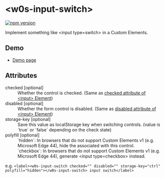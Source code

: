 # &lt;w0s-input-switch&gt;

[![npm version](https://badge.fury.io/js/%40saekitominaga%2Fcustomelements-input-switch.svg)](https://badge.fury.io/js/%40saekitominaga%2Fcustomelements-input-switch)

Implement something like &lt;input type=switch&gt; in a Custom Elements.

## Demo

- [Demo page](https://saekitominaga.github.io/customelements-input-switch/demo.html)

## Attributes

<dl>
<dt>checked [optional]</dt>
<dd>Whether the control is checked. (Same as <a href="https://html.spec.whatwg.org/multipage/input.html#attr-input-checked">checked attribute of &lt;input&gt; Element</a>)</dd>
<dt>disabled [optional]</dt>
<dd>Whether the form control is disabled. (Same as <a href="https://html.spec.whatwg.org/multipage/form-control-infrastructure.html#attr-fe-disabled">disabled attribute of &lt;input&gt; Element</a>)</dd>
<dt>storage-key [optional]</dt>
<dd>Save this value as localStorage key when switching controls. (value is `true` or `false` depending on the check state)</dd>
<dt>polyfill [optional]</dt>
<dd>`hidden`: In browsers that do not support Custom Elements v1 (e.g. Microsoft Edge 44), hide the associated with this control.</dd>
<dd>`checkbox`: In browsers that do not support Custom Elements v1 (e.g. Microsoft Edge 44), generate &lt;input type=checkbox&gt; instead.</dd>
</dl>

e.g. `<label><w0s-input-switch checked="" disabled="" storage-key="ctrl" polyfill="hidden"></w0s-input-switch> input switch</label>`
